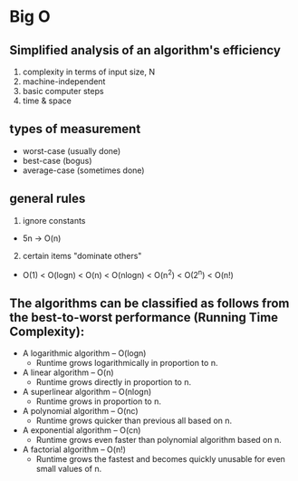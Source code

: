 # Big O
## Simplified analysis of an algorithm's efficiency
1. complexity in terms of input size, N
2. machine-independent
3. basic computer steps
4. time  & space

## types of measurement
- worst-case (usually done)
- best-case (bogus)
- average-case (sometimes done)

## general rules
1. ignore constants
  - 5n -> O(n)
2. certain items "dominate others"
  - O(1) < O(logn) < O(n) < O(nlogn) < O(n<sup>2</sup>) < O(2<sup>n</sup>) < O(n!)


## The algorithms can be classified as follows from the best-to-worst performance (Running Time Complexity):
- A logarithmic algorithm – O(logn)
  - Runtime grows logarithmically in proportion to n.
- A linear algorithm – O(n)
  - Runtime grows directly in proportion to n.
- A superlinear algorithm – O(nlogn)
  - Runtime grows in proportion to n.
- A polynomial algorithm – O(nc)
  - Runtime grows quicker than previous all based on n.
- A exponential algorithm – O(cn)
  - Runtime grows even faster than polynomial algorithm based on n.
- A factorial algorithm – O(n!)
  - Runtime grows the fastest and becomes quickly unusable for even
small values of n.
